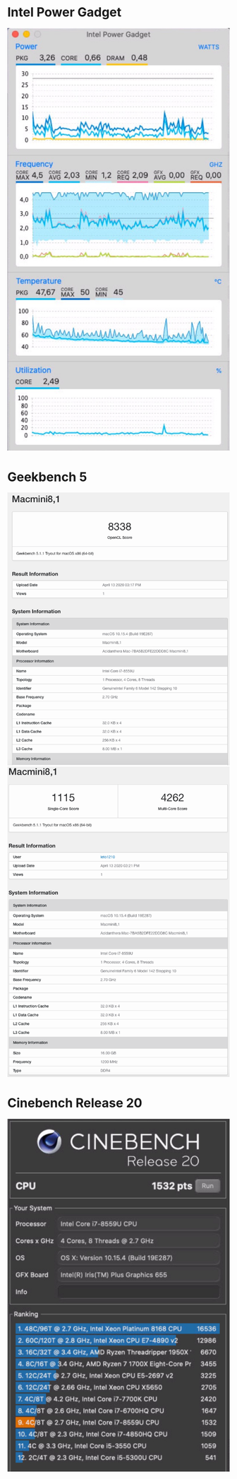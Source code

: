 # Intel Power Gadget

![About](./Images/Intel_Power_Gadget.jpg)


# Geekbench 5

![OpenCL Performance](./Images/GeekBench_01.png)
![Metal Performance](./Images/GeekBench_02.png)

# Cinebench Release 20

![CPU](./Images/CineBench_01.jpg)